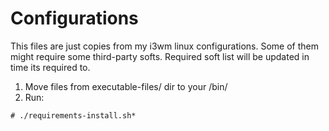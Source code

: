 # Configurations
This files are just copies from my i3wm linux configurations.
Some of them might require some third-party softs.
Required soft list will be updated in time its required to.
1) Move files from executable-files/ dir to your /bin/
2) Run:
```
# ./requirements-install.sh*
```
